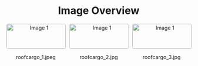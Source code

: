 <h1 style ="text-align: center;"> Image Overview </h1>
<div style="display: flex; flex-wrap: wrap; gap: 10px; justify-content: center;">
<div style="flex: 1 1 calc(33.333% - 20px); max-width: 300px; text-align: center;">
<img src="https://media.evkx.net/multimedia/technology/cargoandtowing/roofcargo/roofcargo_1_xst.jpeg" alt="Image 1" style="width: 100%; border: 1px solid #ddd; border-radius: 5px;">
<p>roofcargo_1.jpeg</p>
</div>
<div style="flex: 1 1 calc(33.333% - 20px); max-width: 300px; text-align: center;">
<img src="https://media.evkx.net/multimedia/technology/cargoandtowing/roofcargo/roofcargo_2_xst.jpg" alt="Image 1" style="width: 100%; border: 1px solid #ddd; border-radius: 5px;">
<p>roofcargo_2.jpg</p>
</div>
<div style="flex: 1 1 calc(33.333% - 20px); max-width: 300px; text-align: center;">
<img src="https://media.evkx.net/multimedia/technology/cargoandtowing/roofcargo/roofcargo_3_xst.jpg" alt="Image 1" style="width: 100%; border: 1px solid #ddd; border-radius: 5px;">
<p>roofcargo_3.jpg</p>
</div>
</div>
